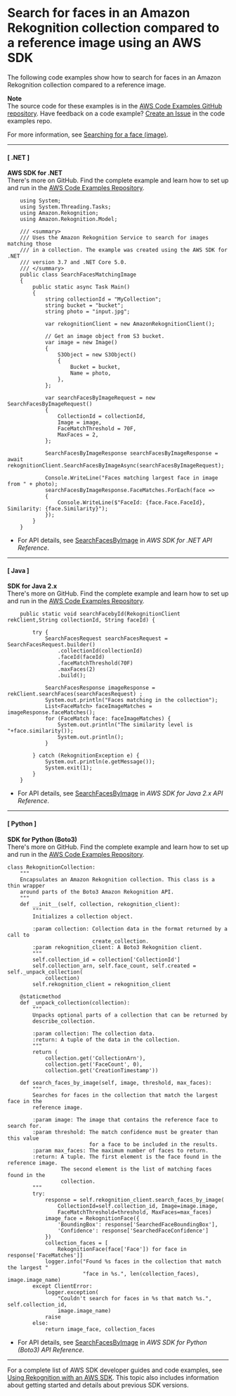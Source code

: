 # Search for faces in an Amazon Rekognition collection compared to a reference image using an AWS SDK<a name="example_rekognition_SearchFacesByImage_section"></a>

The following code examples show how to search for faces in an Amazon Rekognition collection compared to a reference image\.

**Note**  
The source code for these examples is in the [AWS Code Examples GitHub repository](https://github.com/awsdocs/aws-doc-sdk-examples)\. Have feedback on a code example? [Create an Issue](https://github.com/awsdocs/aws-doc-sdk-examples/issues/new/choose) in the code examples repo\. 

For more information, see [Searching for a face \(image\)](https://docs.aws.amazon.com/rekognition/latest/dg/search-face-with-image-procedure.html)\.

------
#### [ \.NET ]

**AWS SDK for \.NET**  
 There's more on GitHub\. Find the complete example and learn how to set up and run in the [AWS Code Examples Repository](https://github.com/awsdocs/aws-doc-sdk-examples/tree/main/dotnetv3/Rekognition/#code-examples)\. 
  

```
    using System;
    using System.Threading.Tasks;
    using Amazon.Rekognition;
    using Amazon.Rekognition.Model;

    /// <summary>
    /// Uses the Amazon Rekognition Service to search for images matching those
    /// in a collection. The example was created using the AWS SDK for .NET
    /// version 3.7 and .NET Core 5.0.
    /// </summary>
    public class SearchFacesMatchingImage
    {
        public static async Task Main()
        {
            string collectionId = "MyCollection";
            string bucket = "bucket";
            string photo = "input.jpg";

            var rekognitionClient = new AmazonRekognitionClient();

            // Get an image object from S3 bucket.
            var image = new Image()
            {
                S3Object = new S3Object()
                {
                    Bucket = bucket,
                    Name = photo,
                },
            };

            var searchFacesByImageRequest = new SearchFacesByImageRequest()
            {
                CollectionId = collectionId,
                Image = image,
                FaceMatchThreshold = 70F,
                MaxFaces = 2,
            };

            SearchFacesByImageResponse searchFacesByImageResponse = await rekognitionClient.SearchFacesByImageAsync(searchFacesByImageRequest);

            Console.WriteLine("Faces matching largest face in image from " + photo);
            searchFacesByImageResponse.FaceMatches.ForEach(face =>
            {
                Console.WriteLine($"FaceId: {face.Face.FaceId}, Similarity: {face.Similarity}");
            });
        }
    }
```
+  For API details, see [SearchFacesByImage](https://docs.aws.amazon.com/goto/DotNetSDKV3/rekognition-2016-06-27/SearchFacesByImage) in *AWS SDK for \.NET API Reference*\. 

------
#### [ Java ]

**SDK for Java 2\.x**  
 There's more on GitHub\. Find the complete example and learn how to set up and run in the [AWS Code Examples Repository](https://github.com/awsdocs/aws-doc-sdk-examples/tree/main/javav2/example_code/rekognition/#readme)\. 
  

```
    public static void searchFacebyId(RekognitionClient rekClient,String collectionId, String faceId) {

        try {
            SearchFacesRequest searchFacesRequest = SearchFacesRequest.builder()
                .collectionId(collectionId)
                .faceId(faceId)
                .faceMatchThreshold(70F)
                .maxFaces(2)
                .build();

            SearchFacesResponse imageResponse = rekClient.searchFaces(searchFacesRequest) ;
            System.out.println("Faces matching in the collection");
            List<FaceMatch> faceImageMatches = imageResponse.faceMatches();
            for (FaceMatch face: faceImageMatches) {
                System.out.println("The similarity level is  "+face.similarity());
                System.out.println();
            }

        } catch (RekognitionException e) {
            System.out.println(e.getMessage());
            System.exit(1);
        }
    }
```
+  For API details, see [SearchFacesByImage](https://docs.aws.amazon.com/goto/SdkForJavaV2/rekognition-2016-06-27/SearchFacesByImage) in *AWS SDK for Java 2\.x API Reference*\. 

------
#### [ Python ]

**SDK for Python \(Boto3\)**  
 There's more on GitHub\. Find the complete example and learn how to set up and run in the [AWS Code Examples Repository](https://github.com/awsdocs/aws-doc-sdk-examples/tree/main/python/example_code/rekognition#code-examples)\. 
  

```
class RekognitionCollection:
    """
    Encapsulates an Amazon Rekognition collection. This class is a thin wrapper
    around parts of the Boto3 Amazon Rekognition API.
    """
    def __init__(self, collection, rekognition_client):
        """
        Initializes a collection object.

        :param collection: Collection data in the format returned by a call to
                           create_collection.
        :param rekognition_client: A Boto3 Rekognition client.
        """
        self.collection_id = collection['CollectionId']
        self.collection_arn, self.face_count, self.created = self._unpack_collection(
            collection)
        self.rekognition_client = rekognition_client

    @staticmethod
    def _unpack_collection(collection):
        """
        Unpacks optional parts of a collection that can be returned by
        describe_collection.

        :param collection: The collection data.
        :return: A tuple of the data in the collection.
        """
        return (
            collection.get('CollectionArn'),
            collection.get('FaceCount', 0),
            collection.get('CreationTimestamp'))

    def search_faces_by_image(self, image, threshold, max_faces):
        """
        Searches for faces in the collection that match the largest face in the
        reference image.

        :param image: The image that contains the reference face to search for.
        :param threshold: The match confidence must be greater than this value
                          for a face to be included in the results.
        :param max_faces: The maximum number of faces to return.
        :return: A tuple. The first element is the face found in the reference image.
                 The second element is the list of matching faces found in the
                 collection.
        """
        try:
            response = self.rekognition_client.search_faces_by_image(
                CollectionId=self.collection_id, Image=image.image,
                FaceMatchThreshold=threshold, MaxFaces=max_faces)
            image_face = RekognitionFace({
                'BoundingBox': response['SearchedFaceBoundingBox'],
                'Confidence': response['SearchedFaceConfidence']
            })
            collection_faces = [
                RekognitionFace(face['Face']) for face in response['FaceMatches']]
            logger.info("Found %s faces in the collection that match the largest "
                        "face in %s.", len(collection_faces), image.image_name)
        except ClientError:
            logger.exception(
                "Couldn't search for faces in %s that match %s.", self.collection_id,
                image.image_name)
            raise
        else:
            return image_face, collection_faces
```
+  For API details, see [SearchFacesByImage](https://docs.aws.amazon.com/goto/boto3/rekognition-2016-06-27/SearchFacesByImage) in *AWS SDK for Python \(Boto3\) API Reference*\. 

------

For a complete list of AWS SDK developer guides and code examples, see [Using Rekognition with an AWS SDK](sdk-general-information-section.md)\. This topic also includes information about getting started and details about previous SDK versions\.